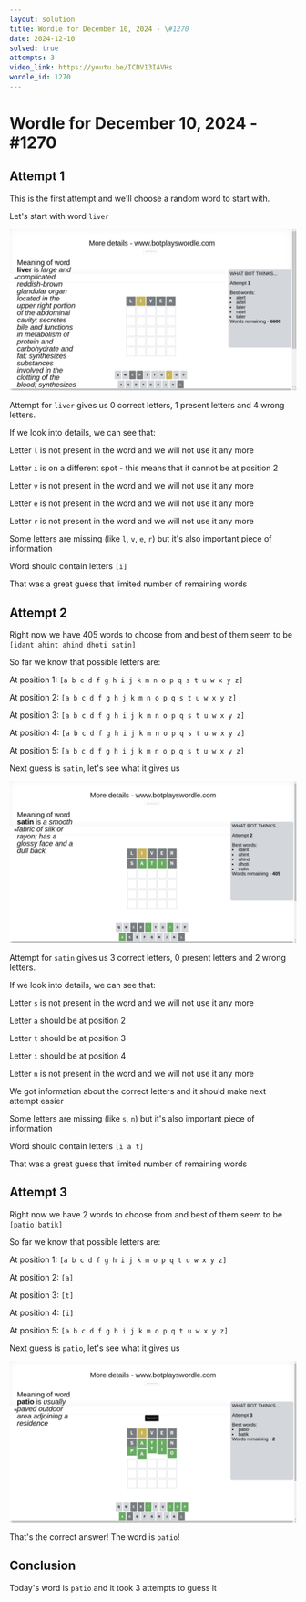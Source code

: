 ```yaml
---
layout: solution
title: Wordle for December 10, 2024 - \#1270
date: 2024-12-10
solved: true
attempts: 3
video_link: https://youtu.be/ICDV13IAVHs
wordle_id: 1270
---
```


# Wordle for December 10, 2024 - \#1270

## Attempt 1

This is the first attempt and we'll choose a random word to start with.

Let's start with word `liver`

![Attempt 1](2024-12-10/attempt-1.png)

Attempt for `liver` gives us 0 correct letters, 1 present letters and 4 wrong letters.

If we look into details, we can see that:

Letter `l` is not present in the word and we will not use it any more

Letter `i` is on a different spot - this means that it cannot be at position 2

Letter `v` is not present in the word and we will not use it any more

Letter `e` is not present in the word and we will not use it any more

Letter `r` is not present in the word and we will not use it any more

Some letters are missing (like `l`, `v`, `e`, `r`) but it's also important piece of information

Word should contain letters `[i]`

That was a great guess that limited number of remaining words



## Attempt 2

Right now we have 405 words to choose from and best of them seem to be `[idant ahint ahind dhoti satin]`

So far we know that possible letters are:

At position 1: `[a b c d f g h i j k m n o p q s t u w x y z]`

At position 2: `[a b c d f g h j k m n o p q s t u w x y z]`

At position 3: `[a b c d f g h i j k m n o p q s t u w x y z]`

At position 4: `[a b c d f g h i j k m n o p q s t u w x y z]`

At position 5: `[a b c d f g h i j k m n o p q s t u w x y z]`

Next guess is `satin`, let's see what it gives us

![Attempt 2](2024-12-10/attempt-2.png)

Attempt for `satin` gives us 3 correct letters, 0 present letters and 2 wrong letters.

If we look into details, we can see that:

Letter `s` is not present in the word and we will not use it any more

Letter `a` should be at position 2

Letter `t` should be at position 3

Letter `i` should be at position 4

Letter `n` is not present in the word and we will not use it any more

We got information about the correct letters and it should make next attempt easier

Some letters are missing (like `s`, `n`) but it's also important piece of information

Word should contain letters `[i a t]`

That was a great guess that limited number of remaining words



## Attempt 3

Right now we have 2 words to choose from and best of them seem to be `[patio batik]`

So far we know that possible letters are:

At position 1: `[a b c d f g h i j k m o p q t u w x y z]`

At position 2: `[a]`

At position 3: `[t]`

At position 4: `[i]`

At position 5: `[a b c d f g h i j k m o p q t u w x y z]`

Next guess is `patio`, let's see what it gives us

![Attempt 3](2024-12-10/attempt-3.png)

That's the correct answer! The word is `patio`!

## Conclusion

Today's word is `patio` and it took 3 attempts to guess it


